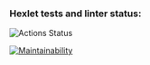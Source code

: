 ### Hexlet tests and linter status:
![Actions Status](https://github.com/HAOtheFirst/python-project-lvl1/workflows/hexlet-check/badge.svg)

[![Maintainability](https://api.codeclimate.com/v1/badges/0a105e3ea4281bab1078/maintainability)](https://codeclimate.com/github/HAOtheFirst/python-project-lvl1/maintainability)



